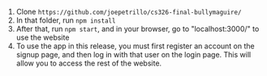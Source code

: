 1. Clone `https://github.com/joepetrillo/cs326-final-bullymaguire/`
2. In that folder, run `npm install`
3. After that, run `npm start`, and in your browser, go to "localhost:3000/" to use the website
4. To use the app in this release, you must first register an account on the signup page, and then log in with that user on the login page. This will allow you to access the rest of the website.
